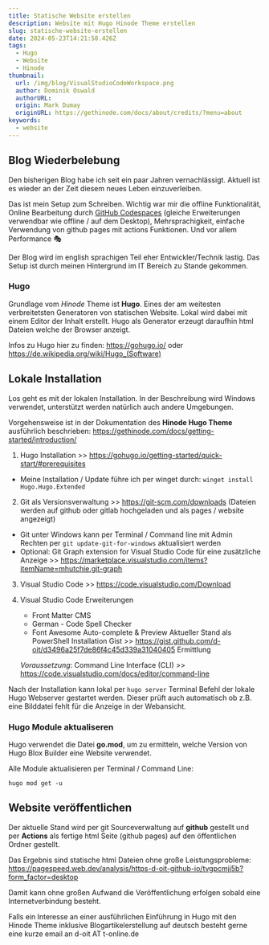 ```yaml
---
title: Statische Website erstellen
description: Website mit Hugo Hinode Theme erstellen
slug: statische-website-erstellen
date: 2024-05-23T14:21:58.426Z
tags:
  - Hugo
  - Website
  - Hinode
thumbnail:
  url: /img/blog/VisualStudioCodeWorkspace.png
  author: Dominik Oswald
  authorURL: 
  origin: Mark Dumay
  originURL: https://gethinode.com/docs/about/credits/?menu=about
keywords:
  - website
---
```


## Blog Wiederbelebung 

Den bisherigen Blog habe ich seit ein paar Jahren vernachlässigt. Aktuell ist es wieder an der Zeit diesem neues Leben einzuverleiben. 

Das ist mein Setup zum Schreiben. Wichtig war mir die offline Funktionalität, Online Bearbeitung durch [GitHub Codespaces](https://github.com/features/codespaces) (gleiche Erweiterungen verwendbar wie offline / auf dem Desktop),  Mehrsprachigkeit, einfache Verwendung von github pages mit actions Funktionen. 
Und vor allem Performance :performing_arts:

Der Blog wird im english sprachigen Teil eher Entwickler/Technik lastig. Das Setup ist durch meinen Hintergrund im IT Bereich zu Stande gekommen. 

### Hugo 

Grundlage vom *Hinode* Theme ist **Hugo**. Eines der am weitesten verbreitetsten Generatoren von statischen Website. Lokal wird dabei mit einem Editor der Inhalt erstellt. Hugo als Generator erzeugt daraufhin html Dateien welche der Browser anzeigt. 

Infos zu Hugo hier zu finden: https://gohugo.io/ oder https://de.wikipedia.org/wiki/Hugo_(Software)

## Lokale Installation

Los geht es mit der lokalen Installation. In der Beschreibung wird Windows verwendet, unterstützt werden natürlich auch andere Umgebungen.

Vorgehensweise ist in der Dokumentation des **Hinode Hugo Theme** ausführlich beschrieben: https://gethinode.com/docs/getting-started/introduction/

1. Hugo Installation >> https://gohugo.io/getting-started/quick-start/#prerequisites
- Meine Installation / Update führe ich per winget durch:
 `winget install Hugo.Hugo.Extended`
2. Git als Versionsverwaltung >> https://git-scm.com/downloads (Dateien werden auf github oder gitlab hochgeladen und als pages / website angezeigt)
- Git unter Windows kann per Terminal / Command line mit Admin Rechten per `git update-git-for-windows` aktualisiert werden
- Optional: Git Graph extension for Visual Studio Code für eine zusätzliche Anzeige >> https://marketplace.visualstudio.com/items?itemName=mhutchie.git-graph
3. Visual Studio Code >> https://code.visualstudio.com/Download
4. Visual Studio Code Erweiterungen
    - Front Matter CMS 
    - German - Code Spell Checker
    - Font Awesome Auto-complete & Preview
    Aktueller Stand als PowerShell Installation Gist >> https://gist.github.com/d-oit/d3496a25f7de86f4c45d339a31040405
    Ermittlung 

    *Voraussetzung*: Command Line Interface (CLI) >> https://code.visualstudio.com/docs/editor/command-line


Nach der Installation kann lokal per `hugo server` Terminal Befehl der lokale Hugo Webserver gestartet werden. Dieser prüft auch automatisch ob z.B. eine Bilddatei fehlt für die Anzeige in der Webansicht. 

### Hugo Module aktualiseren

Hugo verwendet die Datei **go.mod**, um zu ermitteln, welche Version von Hugo Blox Builder eine Website verwendet.

Alle Module aktualisieren per Terminal / Command Line:

`hugo mod get -u`

## Website veröffentlichen

Der aktuelle Stand wird per git Sourceverwaltung auf **github** gestellt und per **Actions** als fertige html Seite (github pages) auf den öffentlichen Ordner gestellt. 

Das Ergebnis sind statische html Dateien ohne große Leistungsprobleme: https://pagespeed.web.dev/analysis/https-d-oit-github-io/tvgpcmjj5b?form_factor=desktop

Damit kann ohne großen Aufwand die Veröffentlichung erfolgen sobald eine Internetverbindung besteht. 


Falls ein Interesse an einer ausführlichen Einführung in Hugo mit den Hinode Theme inklusive Blogartikelerstellung auf deutsch besteht gerne eine kurze email an d-oit AT t-online.de








